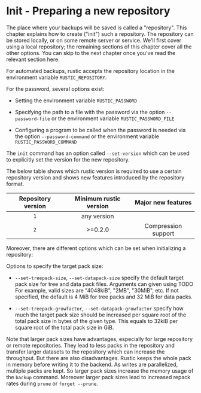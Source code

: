 # Init - Preparing a new repository

The place where your backups will be saved is called a "repository". This
chapter explains how to create ("init") such a repository. The repository can be
stored locally, or on some remote server or service. We'll first cover using a
local repository; the remaining sections of this chapter cover all the other
options. You can skip to the next chapter once you've read the relevant section
here.

For automated backups, rustic accepts the repository location in the environment
variable `RUSTIC_REPOSITORY`.

For the password, several options exist:

- Setting the environment variable `RUSTIC_PASSWORD`

- Specifying the path to a file with the password via the option
  `--password-file` or the environment variable `RUSTIC_PASSWORD_FILE`

- Configuring a program to be called when the password is needed via the option
  `--password-command` or the environment variable `RUSTIC_PASSWORD_COMMAND`

The `init` command has an option called `--set-version` which can be used to
explicitly set the version for the new repository.

The below table shows which rustic version is required to use a certain
repository version and shows new features introduced by the repository format.

| Repository version | Minimum rustic version | Major new features  |
| :----------------: | :--------------------: | :-----------------: |
|        `1`         |      any version       |                     |
|        `2`         |        >=0.2.0         | Compression support |

Moreover, there are different options which can be set when initializing a
repository:

Options to specify the target pack size:

- `--set-treepack-size`, `--set-datapack-size` specify the default target pack
  size for tree and data pack files. Arguments can given using TODO For example,
  valid sizes are "4048kiB", "2MB", "30MiB", etc. If not specified, the default
  is 4 MiB for tree packs and 32 MiB for data packs.

- `--set-treepack-growfactor`, `--set-datapack-growfactor` specify how much the
  target pack size should be increased per square root of the total pack size in
  bytes of the given type. This equals to 32kiB per square root of the total
  pack size in GiB.

Note that larger pack sizes have advantages, especially for large repository or
remote repositories. They lead to less packs in the repository and transfer
larger datasets to the repository which can increase the throughput. But there
are also disadvantages. Rustic keeps the whole pack in memory before writing it
to the backend. As writes are parallelized, multiple packs are kept. So larger
pack sizes increase the memory usage of the `backup` command. Moreover larger
pack sizes lead to increased repack rates during `prune` or `forget --prune`.

